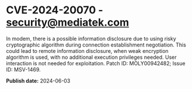 # CVE-2024-20070 - security@mediatek.com

In modem, there is a possible information disclosure due to using risky cryptographic algorithm during connection establishment negotiation. This could lead to remote information disclosure, when weak encryption algorithm is used, with no additional execution privileges needed. User interaction is not needed for exploitation. Patch ID: MOLY00942482; Issue ID: MSV-1469.

**Publish date:** 2024-06-03
